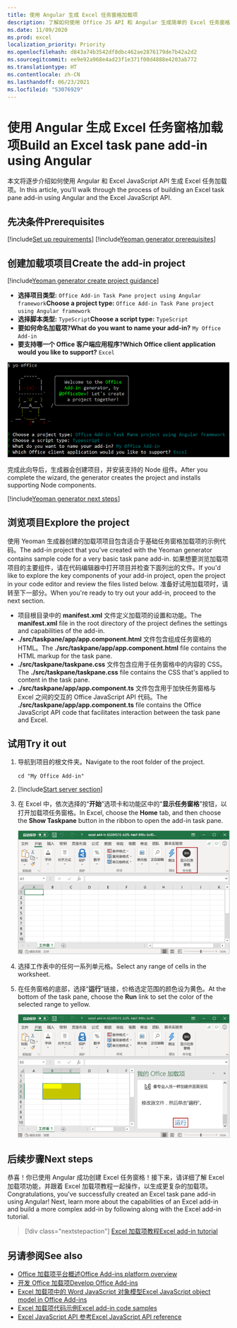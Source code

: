 ```yaml
---
title: 使用 Angular 生成 Excel 任务窗格加载项
description: 了解如何使用 Office JS API 和 Angular 生成简单的 Excel 任务窗格加载项。
ms.date: 11/09/2020
ms.prod: excel
localization_priority: Priority
ms.openlocfilehash: d843a74b3542df8dbc462ae2876179de7b42a2d2
ms.sourcegitcommit: ee9e92a968e4ad23f1e371f00d4888e4203ab772
ms.translationtype: HT
ms.contentlocale: zh-CN
ms.lasthandoff: 06/23/2021
ms.locfileid: "53076929"
---
```

# <a name="build-an-excel-task-pane-add-in-using-angular"></a><span data-ttu-id="17345-103">使用 Angular 生成 Excel 任务窗格加载项</span><span class="sxs-lookup"><span data-stu-id="17345-103">Build an Excel task pane add-in using Angular</span></span>

<span data-ttu-id="17345-104">本文将逐步介绍如何使用 Angular 和 Excel JavaScript API 生成 Excel 任务加载项。</span><span class="sxs-lookup"><span data-stu-id="17345-104">In this article, you'll walk through the process of building an Excel task pane add-in using Angular and the Excel JavaScript API.</span></span>

## <a name="prerequisites"></a><span data-ttu-id="17345-105">先决条件</span><span class="sxs-lookup"><span data-stu-id="17345-105">Prerequisites</span></span>

[!include[Set up requirements](../includes/set-up-dev-environment-beforehand.md)]
[!include[Yeoman generator prerequisites](../includes/quickstart-yo-prerequisites.md)]

## <a name="create-the-add-in-project"></a><span data-ttu-id="17345-106">创建加载项项目</span><span class="sxs-lookup"><span data-stu-id="17345-106">Create the add-in project</span></span>

[!include[Yeoman generator create project guidance](../includes/yo-office-command-guidance.md)]

- <span data-ttu-id="17345-107">**选择项目类型:** `Office Add-in Task Pane project using Angular framework`</span><span class="sxs-lookup"><span data-stu-id="17345-107">**Choose a project type:** `Office Add-in Task Pane project using Angular framework`</span></span>
- <span data-ttu-id="17345-108">**选择脚本类型:** `TypeScript`</span><span class="sxs-lookup"><span data-stu-id="17345-108">**Choose a script type:** `TypeScript`</span></span>
- <span data-ttu-id="17345-109">**要如何命名加载项?**</span><span class="sxs-lookup"><span data-stu-id="17345-109">**What do you want to name your add-in?**</span></span> `My Office Add-in`
- <span data-ttu-id="17345-110">**要支持哪一个 Office 客户端应用程序?**</span><span class="sxs-lookup"><span data-stu-id="17345-110">**Which Office client application would you like to support?**</span></span> `Excel`

![项目类型设置为“Angular 框架” 的 Yeoman Office 外接程序生成器命令行界面屏幕截图。](../images/yo-office-excel-angular-2.png)

<span data-ttu-id="17345-112">完成此向导后，生成器会创建项目，并安装支持的 Node 组件。</span><span class="sxs-lookup"><span data-stu-id="17345-112">After you complete the wizard, the generator creates the project and installs supporting Node components.</span></span>

[!include[Yeoman generator next steps](../includes/yo-office-next-steps.md)]

## <a name="explore-the-project"></a><span data-ttu-id="17345-113">浏览项目</span><span class="sxs-lookup"><span data-stu-id="17345-113">Explore the project</span></span>

<span data-ttu-id="17345-114">使用 Yeoman 生成器创建的加载项项目包含适合于基础任务窗格加载项的示例代码。</span><span class="sxs-lookup"><span data-stu-id="17345-114">The add-in project that you've created with the Yeoman generator contains sample code for a very basic task pane add-in.</span></span> <span data-ttu-id="17345-115">如果想要浏览加载项项目的主要组件，请在代码编辑器中打开项目并检查下面列出的文件。</span><span class="sxs-lookup"><span data-stu-id="17345-115">If you'd like to explore the key components of your add-in project, open the project in your code editor and review the files listed below.</span></span> <span data-ttu-id="17345-116">准备好试用加载项时，请转至下一部分。</span><span class="sxs-lookup"><span data-stu-id="17345-116">When you're ready to try out your add-in, proceed to the next section.</span></span>

- <span data-ttu-id="17345-117">项目根目录中的 **manifest.xml** 文件定义加载项的设置和功能。</span><span class="sxs-lookup"><span data-stu-id="17345-117">The **manifest.xml** file in the root directory of the project defines the settings and capabilities of the add-in.</span></span>
- <span data-ttu-id="17345-118">**./src/taskpane/app/app.component.html** 文件包含组成任务窗格的 HTML。</span><span class="sxs-lookup"><span data-stu-id="17345-118">The **./src/taskpane/app/app.component.html** file contains the HTML markup for the task pane.</span></span>
- <span data-ttu-id="17345-119">**./src/taskpane/taskpane.css** 文件包含应用于任务窗格中的内容的 CSS。</span><span class="sxs-lookup"><span data-stu-id="17345-119">The **./src/taskpane/taskpane.css** file contains the CSS that's applied to content in the task pane.</span></span>
- <span data-ttu-id="17345-120">**./src/taskpane/app/app.component.ts** 文件包含用于加快任务窗格与 Excel 之间的交互的 Office JavaScript API 代码。</span><span class="sxs-lookup"><span data-stu-id="17345-120">The **./src/taskpane/app/app.component.ts** file contains the Office JavaScript API code that facilitates interaction between the task pane and Excel.</span></span>

## <a name="try-it-out"></a><span data-ttu-id="17345-121">试用</span><span class="sxs-lookup"><span data-stu-id="17345-121">Try it out</span></span>

1. <span data-ttu-id="17345-122">导航到项目的根文件夹。</span><span class="sxs-lookup"><span data-stu-id="17345-122">Navigate to the root folder of the project.</span></span>

    ```command&nbsp;line
    cd "My Office Add-in"
    ```

2. [!include[Start server section](../includes/quickstart-yo-start-server-excel.md)] 

3. <span data-ttu-id="17345-123">在 Excel 中，依次选择的“**开始**”选项卡和功能区中的“**显示任务窗格**”按钮，以打开加载项任务窗格。</span><span class="sxs-lookup"><span data-stu-id="17345-123">In Excel, choose the **Home** tab, and then choose the **Show Taskpane** button in the ribbon to open the add-in task pane.</span></span>

    ![Excel 主页菜单的屏幕截图，突出显示“显示任务窗格”按钮。](../images/excel-quickstart-addin-3b.png)

4. <span data-ttu-id="17345-125">选择工作表中的任何一系列单元格。</span><span class="sxs-lookup"><span data-stu-id="17345-125">Select any range of cells in the worksheet.</span></span>

5. <span data-ttu-id="17345-126">在任务窗格的底部，选择“**运行**”链接，价格选定范围的颜色设为黄色。</span><span class="sxs-lookup"><span data-stu-id="17345-126">At the bottom of the task pane, choose the **Run** link to set the color of the selected range to yellow.</span></span>

    ![Excel 的屏幕截图，其中“加载项”任务窗格处于打开状态，并且“加载项”任务窗格中突出显示“运行”按钮。](../images/excel-quickstart-addin-3c.png)

## <a name="next-steps"></a><span data-ttu-id="17345-128">后续步骤</span><span class="sxs-lookup"><span data-stu-id="17345-128">Next steps</span></span>

<span data-ttu-id="17345-p102">恭喜！你已使用 Angular 成功创建 Excel 任务窗格！接下来，请详细了解 Excel 加载项功能，并跟着 Excel 加载项教程一起操作，以生成更复杂的加载项。</span><span class="sxs-lookup"><span data-stu-id="17345-p102">Congratulations, you've successfully created an Excel task pane add-in using Angular! Next, learn more about the capabilities of an Excel add-in and build a more complex add-in by following along with the Excel add-in tutorial.</span></span>

> [!div class="nextstepaction"]
> [<span data-ttu-id="17345-131">Excel 加载项教程</span><span class="sxs-lookup"><span data-stu-id="17345-131">Excel add-in tutorial</span></span>](../tutorials/excel-tutorial.md)

## <a name="see-also"></a><span data-ttu-id="17345-132">另请参阅</span><span class="sxs-lookup"><span data-stu-id="17345-132">See also</span></span>

* [<span data-ttu-id="17345-133">Office 加载项平台概述</span><span class="sxs-lookup"><span data-stu-id="17345-133">Office Add-ins platform overview</span></span>](../overview/office-add-ins.md)
* [<span data-ttu-id="17345-134">开发 Office 加载项</span><span class="sxs-lookup"><span data-stu-id="17345-134">Develop Office Add-ins</span></span>](../develop/develop-overview.md)
* [<span data-ttu-id="17345-135">Excel 加载项中的 Word JavaScript 对象模型</span><span class="sxs-lookup"><span data-stu-id="17345-135">Excel JavaScript object model in Office Add-ins</span></span>](../excel/excel-add-ins-core-concepts.md)
* [<span data-ttu-id="17345-136">Excel 加载项代码示例</span><span class="sxs-lookup"><span data-stu-id="17345-136">Excel add-in code samples</span></span>](https://developer.microsoft.com/office/gallery/?filterBy=Samples,Excel)
* [<span data-ttu-id="17345-137">Excel JavaScript API 参考</span><span class="sxs-lookup"><span data-stu-id="17345-137">Excel JavaScript API reference</span></span>](../reference/overview/excel-add-ins-reference-overview.md)
